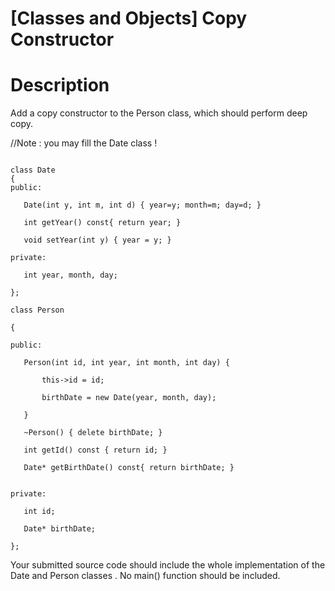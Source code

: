# [Classes and Objects] Copy Constructor

# Description
 
Add a copy constructor to the Person class, which should perform deep copy. 

 //Note : you may fill the Date class !
 ```
 
class Date
{
public:

    Date(int y, int m, int d) { year=y; month=m; day=d; }
       
    int getYear() const{ return year; }
       
    void setYear(int y) { year = y; }
       
private:

    int year, month, day;
       
};
 
class Person

{

public:

    Person(int id, int year, int month, int day) {
       
        this->id = id;
               
        birthDate = new Date(year, month, day);
               
    }
       
    ~Person() { delete birthDate; }
       
    int getId() const { return id; }
       
    Date* getBirthDate() const{ return birthDate; }
       
       
private:

    int id;
       
    Date* birthDate;
       
};
```
Your submitted source code should include the whole implementation of the Date and Person classes . 
No main() function should be included.
